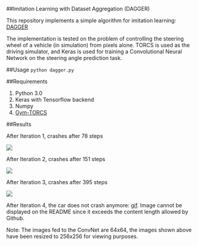 ##Imitation Learning with Dataset Aggregation (DAGGER)

This repository implements a simple algorithm for imitation learning: [DAGGER](https://www.cs.cmu.edu/~sross1/publications/Ross-AIStats11-NoRegret.pdf)

The implementation is tested on the problem of controlling the steering wheel of a vehicle (in simulation) from pixels alone. TORCS is used as the driving simulator, and Keras is used for training a Convolutional Neural Network on the steering angle prediction task.

##Usage
`python dagger.py`

##Requirements

1. Python 3.0
2. Keras with Tensorflow backend
3. Numpy
4. [Gym-TORCS](https://github.com/ugo-nama-kun/gym_torcs)

##Results

After Iteration 1, crashes after 78 steps

![](http://i.imgur.com/YfqFXQZ.gif)

After Iteration 2, crashes after 151 steps

![](http://i.imgur.com/0bXKyVx.gif)

After Iteration 3, crashes after 395 steps

![](http://i.imgur.com/doz8U0z.gif)

After Iteration 4, the car does not crash anymore: [gif](http://i.imgur.com/pKeVxLY.gif). Image cannot be displayed on the README since it exceeds the content length allowed by Github. 

Note: The images fed to the ConvNet are 64x64, the images shown above have been resized to 256x256 for viewing purposes.